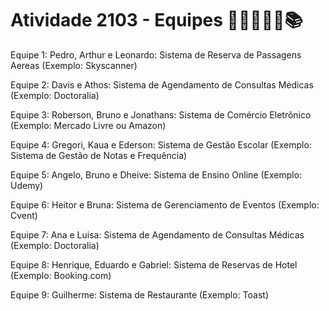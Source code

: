 # Atividade 2103 - Equipes 👨‍💻👩‍💻✨📚

Equipe 1: Pedro, Arthur e Leonardo: Sistema de Reserva de Passagens Aereas (Exemplo: Skyscanner)

Equipe 2: Davis e Athos: Sistema de Agendamento de Consultas Médicas (Exemplo: Doctoralia)

Equipe 3: Roberson, Bruno e Jonathans: Sistema de Comércio Eletrônico (Exemplo: Mercado Livre ou Amazon)

Equipe 4: Gregori, Kaua e Ederson: Sistema de Gestão Escolar (Exemplo: Sistema de Gestão de Notas e Frequência)

Equipe 5: Angelo, Bruno e Dheive: Sistema de Ensino Online (Exemplo: Udemy)

Equipe 6: Heitor e Bruna: Sistema de Gerenciamento de Eventos (Exemplo: Cvent)

Equipe 7: Ana e Luisa: Sistema de Agendamento de Consultas Médicas (Exemplo: Doctoralia)

Equipe 8: Henrique, Eduardo e Gabriel: Sistema de Reservas de Hotel (Exemplo: Booking.com)

Equipe 9: Guilherme: Sistema de Restaurante (Exemplo: Toast)

